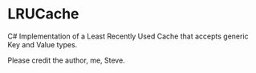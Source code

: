 # LRUCache
C# Implementation of a Least Recently Used Cache that accepts generic Key and Value types.

Please credit the author, me, Steve.
